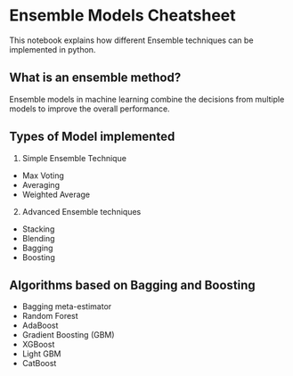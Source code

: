 # Ensemble Models Cheatsheet
This notebook explains how different Ensemble techniques can be implemented in python. 

## What is an ensemble method?
Ensemble models in machine learning combine the decisions from multiple models to improve the overall performance.

## Types of Model implemented
1. Simple Ensemble Technique
  - Max Voting
  - Averaging
  - Weighted Average
2. Advanced Ensemble techniques
  - Stacking
  - Blending
  - Bagging
  - Boosting

## Algorithms based on Bagging and Boosting
- Bagging meta-estimator
- Random Forest
- AdaBoost
- Gradient Boosting (GBM)
- XGBoost
- Light GBM
- CatBoost
